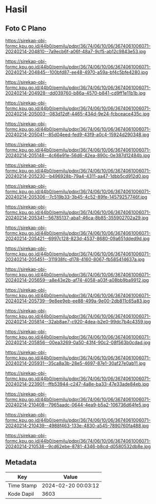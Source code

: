 # Hasil

## Foto C Plano

https://sirekap-obj-formc.kpu.go.id/44b0/pemilu/pdpr/36/74/06/10/06/3674061006071-20240214-204810--7a9ecb6f-a06f-48a7-9cf5-ab12c9843e53.jpg

https://sirekap-obj-formc.kpu.go.id/44b0/pemilu/pdpr/36/74/06/10/06/3674061006071-20240214-204845--100bfd87-ee48-4970-a59a-bf4c5bfe4280.jpg

https://sirekap-obj-formc.kpu.go.id/44b0/pemilu/pdpr/36/74/06/10/06/3674061006071-20240214-204928--dd039760-b86a-4570-b841-cd9ff1e11b1b.jpg

https://sirekap-obj-formc.kpu.go.id/44b0/pemilu/pdpr/36/74/06/10/06/3674061006071-20240214-205003--083d12df-4465-434d-9e24-fcbceace435c.jpg

https://sirekap-obj-formc.kpu.go.id/44b0/pemilu/pdpr/36/74/06/10/06/3674061006071-20240214-205041--85d04eed-fed9-43f9-a0c4-15924d290348.jpg

https://sirekap-obj-formc.kpu.go.id/44b0/pemilu/pdpr/36/74/06/10/06/3674061006071-20240214-205148--4c66e91e-56d6-42ea-890c-0e387d12484b.jpg

https://sirekap-obj-formc.kpu.go.id/44b0/pemilu/pdpr/36/74/06/10/06/3674061006071-20240214-205230--b496928b-79a4-4311-aa47-1dbb5cd912d0.jpg

https://sirekap-obj-formc.kpu.go.id/44b0/pemilu/pdpr/36/74/06/10/06/3674061006071-20240214-205306--7c519b33-3b45-4c52-89fe-14579257746f.jpg

https://sirekap-obj-formc.kpu.go.id/44b0/pemilu/pdpr/36/74/06/10/06/3674061006071-20240214-205341--56785137-aba1-46ca-8b85-355902702a29.jpg

https://sirekap-obj-formc.kpu.go.id/44b0/pemilu/pdpr/36/74/06/10/06/3674061006071-20240214-205421--6997c128-823d-4537-8680-09a651dded9d.jpg

https://sirekap-obj-formc.kpu.go.id/44b0/pemilu/pdpr/36/74/06/10/06/3674061006071-20240214-205451--311938fc-d178-4160-8067-fb585414637a.jpg

https://sirekap-obj-formc.kpu.go.id/44b0/pemilu/pdpr/36/74/06/10/06/3674061006071-20240214-205659--a8e43e2b-af74-4058-a03f-a08bb9ba9912.jpg

https://sirekap-obj-formc.kpu.go.id/44b0/pemilu/pdpr/36/74/06/10/06/3674061006071-20240214-205739--9e8ee9eb-ee88-499a-9e00-2db811c65a83.jpg

https://sirekap-obj-formc.kpu.go.id/44b0/pemilu/pdpr/36/74/06/10/06/3674061006071-20240214-205814--32ab8ae7-c920-4dea-b2e0-99dc7b4c4359.jpg

https://sirekap-obj-formc.kpu.go.id/44b0/pemilu/pdpr/36/74/06/10/06/3674061006071-20240214-205856--00ea3269-0a50-43f4-90c2-08f563b0cdad.jpg

https://sirekap-obj-formc.kpu.go.id/44b0/pemilu/pdpr/36/74/06/10/06/3674061006071-20240214-205931--35ca8a3b-28e5-4697-87e1-30af27e0ab11.jpg

https://sirekap-obj-formc.kpu.go.id/44b0/pemilu/pdpr/36/74/06/10/06/3674061006071-20240214-223901--ffb53944-c247-4a8e-ba33-47e33ade84eb.jpg

https://sirekap-obj-formc.kpu.go.id/44b0/pemilu/pdpr/36/74/06/10/06/3674061006071-20240214-210408--7965aadc-0644-4ea9-b5a2-106736d64fe5.jpg

https://sirekap-obj-formc.kpu.go.id/44b0/pemilu/pdpr/36/74/06/10/06/3674061006071-20240214-210439--4988f463-133e-4830-a545-7890760fa488.jpg

https://sirekap-obj-formc.kpu.go.id/44b0/pemilu/pdpr/36/74/06/10/06/3674061006071-20240214-210538--9cd62ebe-8781-4346-b8cd-d0580532db8e.jpg


## Metadata

| Key        | Value               |
| ---------- | ------------------- |
| Time Stamp | 2024-02-20 00:03:12 |
| Kode Dapil | 3603                |



